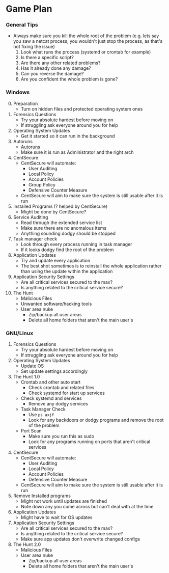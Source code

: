 # Game Plan

### General Tips
- Always make sure you kill the whole root of the problem (e.g. lets say you saw a netcat process, you wouldn't just stop the process, as that's not fixing the issue)
    1. Look what runs the process (systemd or crontab for example)
    2. Is there a specific script?
    3. Are there any other related problems?
    4. Has it already done any damage?
    5. Can you reverse the damage?
    6. Are you confident the whole problem is gone?

### Windows

0. Preparation
    - Turn on hidden files and protected operating system ones
1. Forensics Questions
    - Try your absolute hardest before moving on
    - If struggling ask everyone around you for help
2. Operating System Updates
    - Get it started so it can run in the background
3. Autoruns
    - [Autoruns](https://docs.microsoft.com/en-us/sysinternals/downloads/autoruns)
    - Make sure it is run as Administrator and the right arch
4. CentSecure
    - CentSecure will automate:
        - User Auditing
        - Local Policy
        - Account Policies
        - Group Policy
        - Defensive Counter Measure
    - CentSecure will aim to make sure the system is still usable after it is run
5. Installed Programs (? helped by CentSecure)
    - Might be done by CentSecure?
6. Service Auditing
    - Read through the extended service list
    - Make sure there are no anomalous items
    - Anything sounding dodgy should be stopped
7. Task manager check
    - Look through every process running in task manager
    - If it looks dodgy find the root of the problem
8. Application Updates
    - Try and update every application
    - The best shot sometimes is to reinstall the whole application rather than using the update within the application
9. Application Security Settings
    - Are all critical services secured to the max?
    - Is anything related to the critical service secure?
10. The Hunt
    - Malicious Files
    - Unwanted software/hacking tools
    - User area nuke
        - Zip/backup all user areas
        - Delete all home folders that aren't the main user's

### GNU/Linux
1. Forensics Questions
    - Try your absolute hardest before moving on
    - If struggling ask everyone around you for help
2. Operating System Updates
    - Update OS
    - Set update settings accordingly
3. The Hunt 1.0
    - Crontab and other auto start
        - Check crontab and related files
        - Check systemd for start up services
    - Check systemd and services
        - Remove any dodgy services
    - Task Manager Check
        - Use `ps axjf`
        - Look for any backdoors or dodgy programs and remove the root of the problem
    - Port Scan
        - Make sure you run this as sudo
        - Look for any programs running on ports that aren't critical services
4. CentSecure
    - CentSecure will automate:
        - User Auditing
        - Local Policy
        - Account Policies
        - Defensive Counter Measure
    - CentSecure will aim to make sure the system is still usable after it is run
5. Remove Installed programs
    - Might not work until updates are finished
    - Note down any you come across but can't deal with at the time
6. Application Updates
    - Might have to wait for OS updates
7. Application Security Settings
    - Are all critical services secured to the max?
    - Is anything related to the critical service secure?
    - Make sure app updates don't overwrite changed configs
8. The Hunt 2.0
    - Malicious Files
    - User area nuke
        - Zip/backup all user areas
        - Delete all home folders that aren't the main user's
